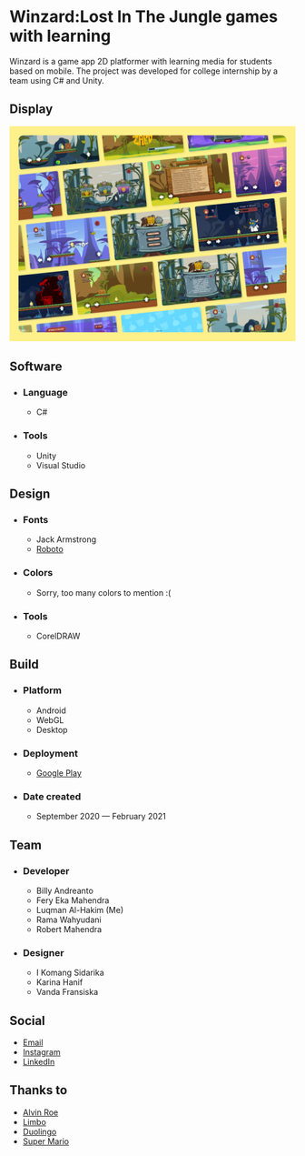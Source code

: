 # Winzard:Lost In The Jungle games with learning
Winzard is a game app 2D platformer with learning media for students based on mobile. The project was developed for college internship by a team using C# and Unity.

## Display
![Display](https://raw.githubusercontent.com/luqmanherifa/luqman-herifa-personal-portfolio-v2/main/src/images/mobile_winzard.png)

## Software
- ### Language
  - C#
  
- ### Tools
  - Unity
  - Visual Studio

## Design
- ### Fonts
  - Jack Armstrong
  - [Roboto](https://fonts.google.com/specimen/Roboto)

- ### Colors
  - Sorry, too many colors to mention :(
  
- ### Tools
  - CorelDRAW

## Build
- ### Platform
  - Android
  - WebGL
  - Desktop

- ### Deployment
  - [Google Play](https://play.google.com/store/apps/details?id=id.ac.stiki.doleno.winzard)

- ### Date created
  - September 2020 — February 2021

## Team
- ### Developer
  - Billy Andreanto
  - Fery Eka Mahendra
  - Luqman Al-Hakim (Me)
  - Rama Wahyudani
  - Robert Mahendra

- ### Designer
  - I Komang Sidarika
  - Karina Hanif
  - Vanda Fransiska

## Social
  - [Email](mailto:ferrh.mahendra@gmail.com)
  - [Instagram](https://www.instagram.com/rykara_)
  - [LinkedIn](https://www.linkedin.com/in/feryekamahendra)

## Thanks to
  - [Alvin Roe](https://www.youtube.com/@AlvinRoe)
  - [Limbo](https://playdead.com/games/limbo)
  - [Duolingo](https://www.duolingo.com)
  - [Super Mario](https://mario.nintendo.com)
